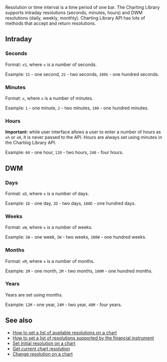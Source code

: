 Resolution or time interval is a time period of one bar. The Charting Library supports intraday resolutions (seconds, minutes, hours) and DWM resolutions (daily, weekly, monthly).
Charting Library API has lots of methods that accept and return resolutions.

## Intraday

### Seconds

Format: `xS`, where `x` is a number of seconds.

Example: `1S` - one second, `2S` - two seconds, `100S` - one hundred seconds.

### Minutes

Format: `x`, where `x` is a number of minutes.

Example: `1` - one minute, `2` - two minutes, `100` - one hundred minutes.

### Hours

**Important:** while user interface allows a user to enter a number of hours as `xh` or `xH`, it is never passed to the API. Hours are always set using minutes in the Charting Library API.

Example: `60` - one hour, `120` - two hours, `240` - four hours.

## DWM

### Days

Format: `xD`, where `x` is a number of days.

Example: `1D` - one day, `2D` - two days, `100D` - one hundred days.

### Weeks

Format: `xW`, where `x` is a number of weeks.

Example: `1W` - one week, `2W` - two weeks, `100W` - one hundred weeks.

### Months

Format: `xM`, where `x` is a number of months.

Example: `1M` - one month, `2M` - two months, `100M` - one hundred months.

### Years

Years are set using months.

Example: `12M` - one year, `24M` - two year, `48M` - four years.

## See also

* [How to set a list of available resolutions on a chart](wiki/charting_library/JS-Api.md#supported_resolutions)
* [How to set a list of resolutions supported by the financial instrument](wiki/charting_library/Symbology.md#supported_resolutions)
* [Set initial resolution on a chart](wiki/charting_library/Widget-Constructor.md#symbol-interval)
* [Get current chart resolution](wiki/charting_library/Chart-Methods.md#resolution)
* [Change resolution on a chart](wiki/charting_library/Chart-Methods.md#setresolutionresolution-callback)
